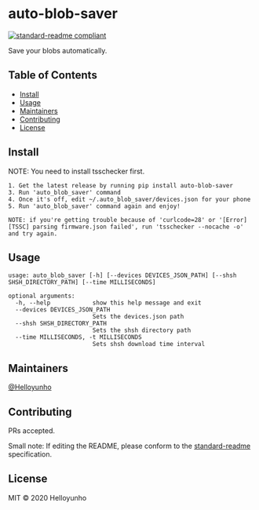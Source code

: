 # auto-blob-saver

[![standard-readme compliant](https://img.shields.io/badge/standard--readme-OK-green.svg?style=flat-square)](https://github.com/RichardLitt/standard-readme)

Save your blobs automatically.

## Table of Contents

- [Install](#install)
- [Usage](#usage)
- [Maintainers](#maintainers)
- [Contributing](#contributing)
- [License](#license)

## Install

NOTE: You need to install tsschecker first.

```
1. Get the latest release by running pip install auto-blob-saver
3. Run 'auto_blob_saver' command
4. Once it's off, edit ~/.auto_blob_saver/devices.json for your phone
5. Run 'auto_blob_saver' command again and enjoy!

NOTE: if you're getting trouble because of 'curlcode=28' or '[Error] [TSSC] parsing firmware.json failed', run 'tsschecker --nocache -o' and try again.
```

## Usage

```
usage: auto_blob_saver [-h] [--devices DEVICES_JSON_PATH] [--shsh SHSH_DIRECTORY_PATH] [--time MILLISECONDS]

optional arguments:
  -h, --help            show this help message and exit
  --devices DEVICES_JSON_PATH
                        Sets the devices.json path
  --shsh SHSH_DIRECTORY_PATH
                        Sets the shsh directory path
  --time MILLISECONDS, -t MILLISECONDS
                        Sets shsh download time interval
```

## Maintainers

[@Helloyunho](https://github.com/Helloyunho)

## Contributing

PRs accepted.

Small note: If editing the README, please conform to the [standard-readme](https://github.com/RichardLitt/standard-readme) specification.

## License

MIT © 2020 Helloyunho

